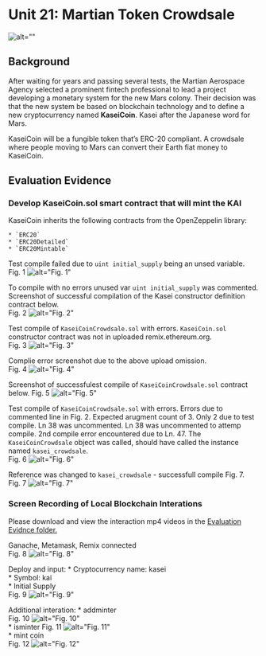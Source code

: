 # Unit 21: Martian Token Crowdsale

![alt=""](./Instructions/Images/application-image.png)

## Background

After waiting for years and passing several tests, the Martian Aerospace Agency selected a prominent fintech professional to lead a project developing a monetary system for the new Mars colony. Their decision was that the new system be based on blockchain technology and to define a new cryptocurrency named **KaseiCoin**. Kasei after the Japanese word for Mars.

KaseiCoin will be a fungible token that’s ERC-20 compliant. A crowdsale where people moving to Mars can convert their Earth fiat money to KaseiCoin.

## Evaluation Evidence

### Develop KaseiCoin.sol smart contract that will mint the KAI

KaseiCoin inherits the following contracts from the OpenZeppelin library:

    * `ERC20`  
    * `ERC20Detailed`
    * `ERC20Mintable`

Test compile failed due to `uint initial_supply` being an unsed variable.  
Fig. 1  ![alt="Fig. 1"](evaluation-evidence/001-compile-error.png)  

To compile with no errors unused var `uint initial_supply` was commented. Screenshot of successful compilation of the Kasei constructor definition contract below.  
Fig. 2  ![alt="Fig. 2"](evaluation-evidence/002-compile-test-fix.png)  

Test compile of `KaseiCoinCrowdsale.sol` with errors. `KaseiCoin.sol` constructor contract was not in uploaded remix.ethereum.org.  
Fig. 3  ![alt="Fig. 3"](evaluation-evidence/003-compile-test-no-constuctor-contract.png)  

Complie error screenshot due to the above upload omission.  
Fig. 4  ![alt="Fig. 4"](evaluation-evidence/004-compile-test-note-pragma55.png)  

Screenshot of successfulest compile of `KaseiCoinCrowdsale.sol` contract below. 
Fig. 5  ![alt="Fig. 5"](evaluation-evidence/005-compile-test.png)  

Test compile of `KaseiCoinCrowdsale.sol` with errors. Errors due to commented line in Fig. 2. Expected arugment count of 3. Only 2 due to test compile. Ln 38 was uncommented. Ln 38 was uncommented to attemp compile. 2nd compile error encountered due to Ln. 47. The `KaseiCoinCrowdsale` object was called, should have called the instance named `kasei_crowdsale`.   
Fig. 6  ![alt="Fig. 6"](evaluation-evidence/006-compile-test-args.png)  

Reference was changed to `kasei_crowdsale` - successfull compile Fig. 7.  
Fig. 7  ![alt="Fig. 7"](evaluation-evidence/007-compile-test-fix.png)  

### Screen Recording of Local Blockchain Interations  

Please download and view the interaction mp4 videos in the [Evaluation Evidnce folder.](https://github.com/tiyub/unit-21-martian-token-crowdsale/tree/main/evaluation-evidence)


Ganache, Metamask, Remix connected  
Fig. 8  ![alt="Fig. 8"](evaluation-evidence/interaction-001-connect-ganache-metamask-remix.png) 

Deploy and input:
    * Cryptocurrency name: kasei  
    * Symbol: kai   
    * Initial Supply  
Fig. 9  ![alt="Fig. 9"](evaluation-evidence/interaction-002-deploy-name-sym-iSupply.png)  

Additional interation:
    * addminter  
        Fig. 10  ![alt="Fig. 10"](evaluation-evidence/interaction-003-add-minter.png)  
    * isminter
        Fig. 11  ![alt="Fig. 11"](evaluation-evidence/interaction-004-isminter.png)  
    * mint coin  
        Fig. 12  ![alt="Fig. 12"](evaluation-evidence/interaction-005-minting.png)  